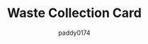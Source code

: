---
title: Waste Collection Card
name: custom_card_paddy_waste_collection
category: custom_card
author: paddy0174
explanation: "The `custom_card_paddy_waste_collection` shows you a button for the next waste collection date. On the day of collection and the day before, the icon and text will be red, to alert you."
image_path: "/assets/images/custom_card_paddy_waste_collection.png"
internal: false
generator_install: true
generator_example: true
generator_button: true
variants:
  - name: 
    title: 
    variables:
      - name: entity
        type: entry
        example: sensor.waste_collection_paper
        required: true 
        explanation: "Your entity from waste_collection_framework"
    required_cards:
      - name: Waste Collection Framework
        link: https://github.com/mampfes/hacs_waste_collection_schedule
    information: |-
      This is my `sensor` setup in HA. I do the change from "days" to "friendly days" in my template sensor.
      <ul>
        <li>Don't forget to set `add_days_to` in your `sensor` config</li>
        <li>"HEUTE" is german for today or aujourd'hui | "MORGEN" is german for tomorrow or demain</li>
      </ul>
      
      <pre><code class="language-yaml" style="border: 0">
      sensor:
        - platform: waste_collection_schedule
          name: waste_collection_paper
          details_format: upcoming
          add_days_to: true # this line is important
          value_template:  >-
            {% if value.daysTo == 0 %}
            HEUTE
            {% elif value.daysTo == 1 %}
            MORGEN
            {% else %}
            in {{value.daysTo}} Tagen
            {% endif %}
          types:
            - Papiertonne
      </code></pre>
    yaml: |-
      - type: 'custom:button-card'
        template: custom_card_paddy_waste_collection
        entity: sensor.waste_collection_paper
    ui: |-
      type: 'custom:button-card'
      template: custom_card_paddy_waste_collection
      entity: sensor.waste_collection_paper
    code: |-
      custom_card_paddy_waste_collection:
        template:
          - card_generic_swap
        state:
          - operator: template
            value: "[[[ return states[entity.entity_id].attributes.daysTo == 0; ]]]"
            styles:
              img_cell:
                - background-color: 'rgba(var(--color-red),0.5)'
              icon:
                - color: 'rgba(var(--color-red),1)'
              custom_fields:
                notification:
                  - border-radius: 50%
                  - position: absolute
                  - left: 38px
                  - top: 8px
                  - height: 16px
                  - width: 16px
                  - border: 2px solid var(--card-background-color)
                  - font-size: 12px
                  - line-height: 14px
                  - background-color: >
                      [[[
                        return "rgba(var(--color-red),1)";
                      ]]]
          - operator: template
            value: "[[[ return states[entity.entity_id].attributes.daysTo == 1; ]]]"
            styles:
              img_cell:
                - background-color: 'rgba(var(--color-red),0.05)'
              icon:
                - color: 'rgba(var(--color-red),1)'
              custom_fields:
                notification:
                  - border-radius: 50%
                  - position: absolute
                  - left: 38px
                  - top: 8px
                  - height: 16px
                  - width: 16px
                  - border: 2px solid var(--card-background-color)
                  - font-size: 12px
                  - line-height: 14px
                  - background-color: >
                      [[[
                        return "rgba(var(--color-red),1)";
                      ]]]
          - value: 'unavailable'
            styles:
              custom_fields:
                notification:
                  - border-radius: 50%
                  - position: absolute
                  - left: 38px
                  - top: 8px
                  - height: 16px
                  - width: 16px
                  - border: 2px solid var(--card-background-color)
                  - font-size: 12px
                  - line-height: 14px
                  - background-color: >
                      [[[
                        return "rgba(var(--color-red),1)";
                      ]]]
        custom_fields:
          notification: >
            [[[
              if (entity.state == 'unavailable' || states[entity.entity_id].attributes.daysTo == 0 || states[entity.entity_id].attributes.daysTo == 1){
                return '<ha-icon icon="mdi:exclamation" style="width: 12px; height: 12px; color: var(--primary-background-color);"></ha-icon>'
              }
            ]]]
---